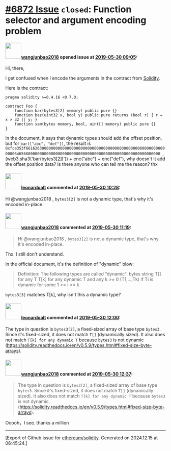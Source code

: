 # [\#6872 Issue](https://github.com/ethereum/solidity/issues/6872) `closed`: Function selector and argument encoding problem

#### <img src="https://avatars.githubusercontent.com/u/42427383?u=c3911ed54d33ffad413071460f56333d7e684aed&v=4" width="50">[wangjunbao2018](https://github.com/wangjunbao2018) opened issue at [2019-05-30 09:05](https://github.com/ethereum/solidity/issues/6872):

Hi, there,

I get confused when I encode the arguments in the contract from [Solidity](https://solidity.readthedocs.io/en/latest/abi-spec.html#function-selector-and-argument-encoding).

Here is the contract:
```
pragma solidity >=0.4.16 <0.7.0;

contract Foo {
    function bar(bytes3[2] memory) public pure {}
    function baz(uint32 x, bool y) public pure returns (bool r) { r = x > 32 || y; }
    function sam(bytes memory, bool, uint[] memory) public pure {}
}
```

In the document,  it says that  dynamic types should add the offset position, but for `bar(["abc", "def"])`, the result is `0xfce353f661626300000000000000000000000000000000000000000000000000000000006465660000000000000000000000000000000000000000000000000000000000 `, (web3.sha3('bar(bytes3[2])')) + enc("abc") + enc("def"),  why doesn't it add the offset position data?   Is there anyone who can tell me the reason? thx 



#### <img src="https://avatars.githubusercontent.com/u/504195?u=ce2facd14af9fd474ebff49f0d44891f56f7500f&v=4" width="50">[leonardoalt](https://github.com/leonardoalt) commented at [2019-05-30 10:28](https://github.com/ethereum/solidity/issues/6872#issuecomment-497284072):

Hi @wangjunbao2018 ,
`bytes3[2]` is not a dynamic type, that's why it's encoded in-place.

#### <img src="https://avatars.githubusercontent.com/u/42427383?u=c3911ed54d33ffad413071460f56333d7e684aed&v=4" width="50">[wangjunbao2018](https://github.com/wangjunbao2018) commented at [2019-05-30 11:19](https://github.com/ethereum/solidity/issues/6872#issuecomment-497296678):

> Hi @wangjunbao2018 ,
> `bytes3[2]` is not a dynamic type, that's why it's encoded in-place.

Thx.  I still don't understand.  

In the official document, it's the definition of "dynamic" blow:

> Definition: The following types are called “dynamic”:
> bytes
> string
> T[] for any T
> T[k] for any dynamic T and any k >= 0
> (T1,...,Tk) if Ti is dynamic for some 1 <= i <= k

`bytes3[3]`  matches T[k],    why isn't  this a dynamic type?

#### <img src="https://avatars.githubusercontent.com/u/504195?u=ce2facd14af9fd474ebff49f0d44891f56f7500f&v=4" width="50">[leonardoalt](https://github.com/leonardoalt) commented at [2019-05-30 12:00](https://github.com/ethereum/solidity/issues/6872#issuecomment-497305754):

The type in question is `bytes3[2]`, a fixed-sized array of base type `bytes3`.
Since it's fixed-sized, it does not match `T[]` (dynamically sized).
It also does not match `T[k] for any dynamic T` because `bytes3` is not dynamic (https://solidity.readthedocs.io/en/v0.5.9/types.html#fixed-size-byte-arrays).

#### <img src="https://avatars.githubusercontent.com/u/42427383?u=c3911ed54d33ffad413071460f56333d7e684aed&v=4" width="50">[wangjunbao2018](https://github.com/wangjunbao2018) commented at [2019-05-30 12:37](https://github.com/ethereum/solidity/issues/6872#issuecomment-497314864):

> The type in question is `bytes3[2]`, a fixed-sized array of base type `bytes3`.
> Since it's fixed-sized, it does not match `T[]` (dynamically sized).
> It also does not match `T[k] for any dynamic T` because `bytes3` is not dynamic (https://solidity.readthedocs.io/en/v0.5.9/types.html#fixed-size-byte-arrays).

Ooooh，I see. thanks a million


-------------------------------------------------------------------------------



[Export of Github issue for [ethereum/solidity](https://github.com/ethereum/solidity). Generated on 2024.12.15 at 06:45:24.]
